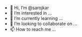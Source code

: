 - 👋 Hi, I’m @sarojkar
- 👀 I’m interested in ...
- 🌱 I’m currently learning ...
- 💞️ I’m looking to collaborate on ...
- 📫 How to reach me ...

<!---
sarojkar/sarojkar is a ✨ special ✨ repository because its `README.md` (this file) appears on your GitHub profile.
You can click the Preview link to take a look at your changes.
--->
